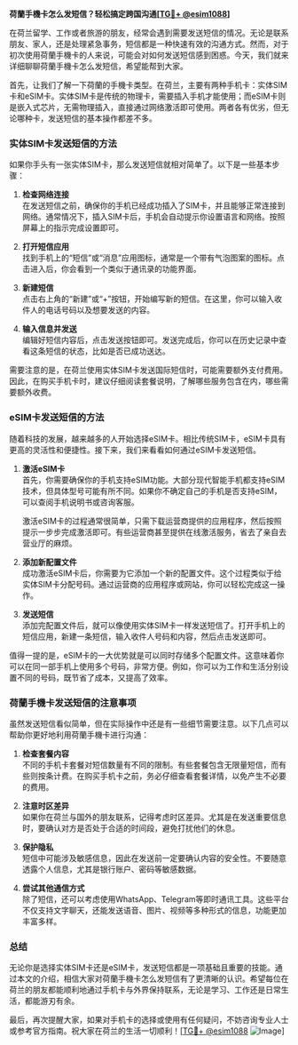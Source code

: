 **荷蘭手機卡怎么发短信？轻松搞定跨国沟通[[TG💪+ @esim1088](https://t.me/s/esim1088)]**

在荷兰留学、工作或者旅游的朋友，经常会遇到需要发送短信的情况。无论是联系朋友、家人，还是处理紧急事务，短信都是一种快速有效的沟通方式。然而，对于初次使用荷蘭手機卡的人来说，可能会对如何发送短信感到困惑。今天，我们就来详细聊聊荷蘭手機卡怎么发短信，希望能帮到大家。

首先，让我们了解一下荷蘭的手機卡类型。在荷兰，主要有两种手机卡：实体SIM卡和eSIM卡。实体SIM卡是传统的物理卡，需要插入手机才能使用；而eSIM卡则是嵌入式芯片，无需物理插入，直接通过网络激活即可使用。两者各有优劣，但无论哪种卡，发送短信的基本操作都差不多。

### 实体SIM卡发送短信的方法

如果你手头有一张实体SIM卡，那么发送短信就相对简单了。以下是一些基本步骤：

1. **检查网络连接**  
   在发送短信之前，确保你的手机已经成功插入了SIM卡，并且能够正常连接到网络。通常情况下，插入SIM卡后，手机会自动提示你设置语言和网络。按照屏幕上的指示完成设置即可。

2. **打开短信应用**  
   找到手机上的“短信”或“消息”应用图标，通常是一个带有气泡图案的图标。点击进入后，你会看到一个类似于通讯录的功能界面。

3. **新建短信**  
   点击右上角的“新建”或“+”按钮，开始编写新的短信。在这里，你可以输入收件人的电话号码以及想要发送的内容。

4. **输入信息并发送**  
   编辑好短信内容后，点击发送按钮即可。发送完成后，你可以在历史记录中查看这条短信的状态，比如是否已成功送达。

需要注意的是，在荷兰使用实体SIM卡发送国际短信时，可能需要额外支付费用。因此，在购买手机卡时，建议仔细阅读套餐说明，了解哪些服务包含在内，哪些需要额外收费。

### eSIM卡发送短信的方法

随着科技的发展，越来越多的人开始选择eSIM卡。相比传统SIM卡，eSIM卡具有更高的灵活性和便捷性。接下来，我们来看看如何通过eSIM卡发送短信。

1. **激活eSIM卡**  
   首先，你需要确保你的手机支持eSIM功能。大部分现代智能手机都支持eSIM技术，但具体型号可能有所不同。如果你不确定自己的手机是否支持eSIM，可以查阅手机说明书或咨询客服。

   激活eSIM卡的过程通常很简单，只需下载运营商提供的应用程序，然后按照提示一步步完成激活即可。有些运营商甚至提供在线激活服务，省去了亲自去营业厅的麻烦。

2. **添加新配置文件**  
   成功激活eSIM卡后，你需要为它添加一个新的配置文件。这个过程类似于给实体SIM卡分配号码。通过运营商的应用程序或网站，你可以轻松完成这一操作。

3. **发送短信**  
   添加完配置文件后，就可以像使用实体SIM卡一样发送短信了。打开手机上的短信应用，新建一条短信，输入收件人号码和内容，然后点击发送即可。

值得一提的是，eSIM卡的一大优势就是可以同时存储多个配置文件。这意味着你可以在同一部手机上使用多个号码，非常方便。例如，你可以为工作和生活分别设置不同的号码，既节省了成本，又提高了效率。

### 荷蘭手機卡发送短信的注意事项

虽然发送短信看似简单，但在实际操作中还是有一些细节需要注意。以下几点可以帮助你更好地利用荷蘭手機卡进行沟通：

1. **检查套餐内容**  
   不同的手机卡套餐对短信数量有不同的限制。有些套餐包含无限量短信，而有些则按条计费。在购买手机卡之前，务必仔细查看套餐详情，以免产生不必要的费用。

2. **注意时区差异**  
   如果你在荷兰与国外的朋友联系，记得考虑时区差异。尤其是在发送重要信息时，要确认对方是否处于合适的时间段，避免打扰他们的休息。

3. **保护隐私**  
   短信中可能涉及敏感信息，因此在发送前一定要确认内容的安全性。不要随意透露个人信息，尤其是银行账户、密码等敏感数据。

4. **尝试其他通信方式**  
   除了短信，还可以考虑使用WhatsApp、Telegram等即时通讯工具。这些平台不仅支持文字聊天，还能发送语音、图片、视频等多种形式的信息，功能更加丰富多样。

### 总结

无论你是选择实体SIM卡还是eSIM卡，发送短信都是一项基础且重要的技能。通过本文的介绍，相信大家对荷蘭手機卡怎么发短信有了更清晰的认识。希望每位在荷兰的朋友都能顺利地通过手机卡与外界保持联系，无论是学习、工作还是日常生活，都能游刃有余。

最后，再次提醒大家，如果对手机卡的选择或使用有任何疑问，不妨咨询专业人士或参考官方指南。祝大家在荷兰的生活一切顺利！[[TG💪+ @esim1088](https://t.me/s/esim1088) ![Image](https://i.postimg.cc/4NQfJmqS/Snipaste-2025-05-13-00-14-12.png)]
